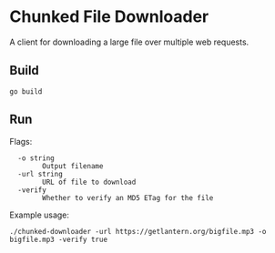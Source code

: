 # Chunked File Downloader

A client for downloading a large file over multiple web requests.

## Build
```
go build
```

## Run

Flags:
```
  -o string
    	Output filename
  -url string
    	URL of file to download
  -verify
    	Whether to verify an MD5 ETag for the file
```

Example usage:
```
./chunked-downloader -url https://getlantern.org/bigfile.mp3 -o bigfile.mp3 -verify true
```
